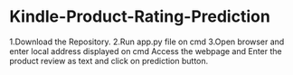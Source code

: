 # Kindle-Product-Rating-Prediction
1.Download the Repository.
2.Run app.py file on cmd 
3.Open browser and enter local address displayed on cmd 
Access the webpage and Enter the product review as text and click on prediction button.
